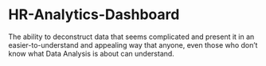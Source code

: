 # HR-Analytics-Dashboard
  The ability to deconstruct data that seems complicated and present it in an easier-to-understand and appealing way that anyone, even those who don’t know what Data Analysis is about can understand.
